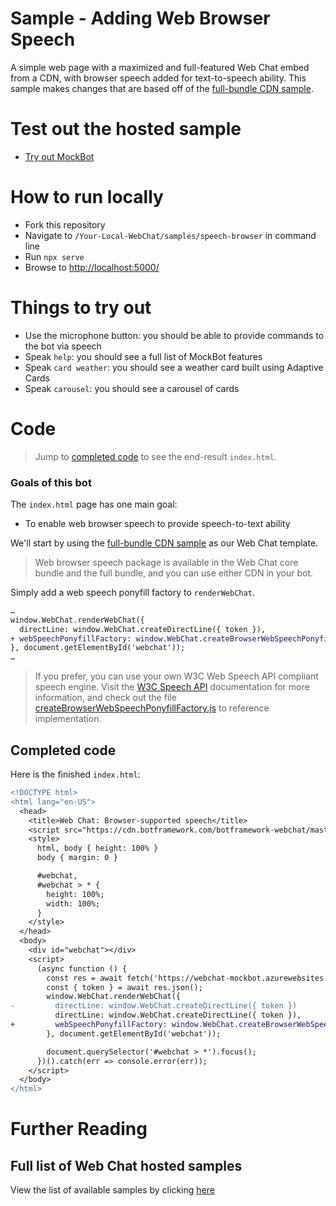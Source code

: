 # Sample -  Adding Web Browser Speech

A simple web page with a maximized and full-featured Web Chat embed from a CDN, with browser speech added for text-to-speech ability. This sample makes changes that are based off of the [full-bundle CDN sample](./../full-bundle/README.md).

# Test out the hosted sample

- [Try out MockBot](https://microsoft.github.io/BotFramework-WebChat/speech-browser)

# How to run locally

- Fork this repository
- Navigate to `/Your-Local-WebChat/samples/speech-browser` in command line
- Run `npx serve`
- Browse to [http://localhost:5000/](http://localhost:5000/)

# Things to try out

- Use the microphone button: you should be able to provide commands to the bot via speech
- Speak `help`: you should see a full list of MockBot features
- Speak `card weather`: you should see a weather card built using Adaptive Cards
- Speak `carousel`: you should see a carousel of cards

# Code

> Jump to [completed code](#completed-code) to see the end-result `index.html`.

### Goals of this bot

The `index.html` page has one main goal:

- To enable web browser speech to provide speech-to-text ability

We'll start by using the [full-bundle CDN sample](./../full-bundle/README.md) as our Web Chat template.

> Web browser speech package is available in the Web Chat core bundle and the full bundle, and you can use either CDN in your bot.

Simply add a web speech ponyfill factory to `renderWebChat`.

```diff
…
window.WebChat.renderWebChat({
  directLine: window.WebChat.createDirectLine({ token }),
+ webSpeechPonyfillFactory: window.WebChat.createBrowserWebSpeechPonyfillFactory({ fetchToken })
}, document.getElementById('webchat'));
…
```

> If you prefer, you can use your own W3C Web Speech API compliant speech engine. Visit the [W3C Speech API](https://w3c.github.io/speech-api/) documentation for more information, and check out the file [createBrowserWebSpeechPonyfillFactory.js](./../packages\bundle\src\createBrowserWebSpeechPonyfillFactory.js) to reference implementation.

## Completed code

Here is the finished `index.html`:

```diff
<!DOCTYPE html>
<html lang="en-US">
  <head>
    <title>Web Chat: Browser-supported speech</title>
    <script src="https://cdn.botframework.com/botframework-webchat/master/botchat.js"></script>
    <style>
      html, body { height: 100% }
      body { margin: 0 }

      #webchat,
      #webchat > * {
        height: 100%;
        width: 100%;
      }
    </style>
  </head>
  <body>
    <div id="webchat"></div>
    <script>
      (async function () {
        const res = await fetch('https://webchat-mockbot.azurewebsites.net/directline/token', { method: 'POST' });
        const { token } = await res.json();
        window.WebChat.renderWebChat({
-         directLine: window.WebChat.createDirectLine({ token })
          directLine: window.WebChat.createDirectLine({ token }),
+         webSpeechPonyfillFactory: window.WebChat.createBrowserWebSpeechPonyfillFactory()
        }, document.getElementById('webchat'));

        document.querySelector('#webchat > *').focus();
      })().catch(err => console.error(err));
    </script>
  </body>
</html>

```

# Further Reading

## Full list of Web Chat hosted samples

View the list of available samples by clicking [here](https://github.com/Microsoft/BotFramework-WebChat/tree/master/samples)
